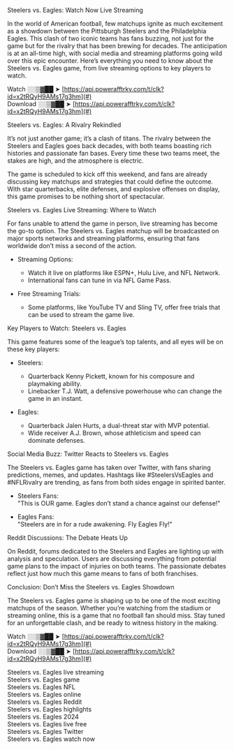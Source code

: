 Steelers vs. Eagles: Watch Now Live Streaming  

In the world of American football, few matchups ignite as much excitement as a showdown between the Pittsburgh Steelers and the Philadelphia Eagles. This clash of two iconic teams has fans buzzing, not just for the game but for the rivalry that has been brewing for decades. The anticipation is at an all-time high, with social media and streaming platforms going wild over this epic encounter. Here’s everything you need to know about the Steelers vs. Eagles game, from live streaming options to key players to watch.  

Watch ░░▒▓██ ➤ [https://api.powerafftrky.com/t/clk?id=x2tRQyH9AMs17g3hm](#)  
Download ░░▒▓██ ➤ [https://api.powerafftrky.com/t/clk?id=x2tRQyH9AMs17g3hm](#)  



Steelers vs. Eagles: A Rivalry Rekindled  

It’s not just another game; it’s a clash of titans. The rivalry between the Steelers and Eagles goes back decades, with both teams boasting rich histories and passionate fan bases. Every time these two teams meet, the stakes are high, and the atmosphere is electric.  

The game is scheduled to kick off this weekend, and fans are already discussing key matchups and strategies that could define the outcome. With star quarterbacks, elite defenses, and explosive offenses on display, this game promises to be nothing short of spectacular.  



Steelers vs. Eagles Live Streaming: Where to Watch  

For fans unable to attend the game in person, live streaming has become the go-to option. The Steelers vs. Eagles matchup will be broadcasted on major sports networks and streaming platforms, ensuring that fans worldwide don’t miss a second of the action.  

- Streaming Options:  
  - Watch it live on platforms like ESPN+, Hulu Live, and NFL Network.  
  - International fans can tune in via NFL Game Pass.  

- Free Streaming Trials:  
  - Some platforms, like YouTube TV and Sling TV, offer free trials that can be used to stream the game live.  



Key Players to Watch: Steelers vs. Eagles  

This game features some of the league’s top talents, and all eyes will be on these key players:  

- Steelers:  
  - Quarterback Kenny Pickett, known for his composure and playmaking ability.  
  - Linebacker T.J. Watt, a defensive powerhouse who can change the game in an instant.  

- Eagles:  
  - Quarterback Jalen Hurts, a dual-threat star with MVP potential.  
  - Wide receiver A.J. Brown, whose athleticism and speed can dominate defenses.  



Social Media Buzz: Twitter Reacts to Steelers vs. Eagles  

The Steelers vs. Eagles game has taken over Twitter, with fans sharing predictions, memes, and updates. Hashtags like #SteelersVsEagles and #NFLRivalry are trending, as fans from both sides engage in spirited banter.  

- Steelers Fans:  
  "This is OUR game. Eagles don’t stand a chance against our defense!"  

- Eagles Fans:  
  "Steelers are in for a rude awakening. Fly Eagles Fly!"  



Reddit Discussions: The Debate Heats Up  

On Reddit, forums dedicated to the Steelers and Eagles are lighting up with analysis and speculation. Users are discussing everything from potential game plans to the impact of injuries on both teams. The passionate debates reflect just how much this game means to fans of both franchises.  



Conclusion: Don’t Miss the Steelers vs. Eagles Showdown  

The Steelers vs. Eagles game is shaping up to be one of the most exciting matchups of the season. Whether you’re watching from the stadium or streaming online, this is a game that no football fan should miss. Stay tuned for an unforgettable clash, and be ready to witness history in the making.  

Watch ░░▒▓██ ➤ [https://api.powerafftrky.com/t/clk?id=x2tRQyH9AMs17g3hm](#)  
Download ░░▒▓██ ➤ [https://api.powerafftrky.com/t/clk?id=x2tRQyH9AMs17g3hm](#)  

Steelers vs. Eagles live streaming  
Steelers vs. Eagles game  
Steelers vs. Eagles NFL  
Steelers vs. Eagles online  
Steelers vs. Eagles Reddit  
Steelers vs. Eagles highlights  
Steelers vs. Eagles 2024  
Steelers vs. Eagles live free  
Steelers vs. Eagles Twitter  
Steelers vs. Eagles watch now

